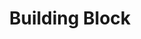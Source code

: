 ---
title: Building Block
description: Building blocks are software components, consulting or expertise services.  
image:

# Badge style
style:
    background: "#2a9d8f"
    color: "#fff"
---